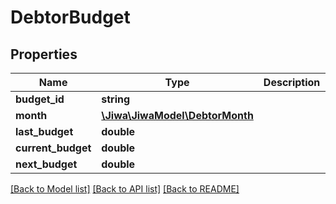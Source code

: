 # DebtorBudget

## Properties
Name | Type | Description | Notes
------------ | ------------- | ------------- | -------------
**budget_id** | **string** |  | [optional] 
**month** | [**\Jiwa\JiwaModel\DebtorMonth**](DebtorMonth.md) |  | [optional] 
**last_budget** | **double** |  | [optional] 
**current_budget** | **double** |  | [optional] 
**next_budget** | **double** |  | [optional] 

[[Back to Model list]](../README.md#documentation-for-models) [[Back to API list]](../README.md#documentation-for-api-endpoints) [[Back to README]](../README.md)


